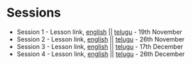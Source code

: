 
# Sessions

- Session 1 - Lesson link, [english](1.md) || [telugu](te/1.md) - 19th November
- Session 2 - Lesson link, [english](2.md) || [telugu](te/2.md) - 26th November
- Session 3 - Lesson link, [english](3.md) || [telugu](3.md) - 17th December
- Session 4 - Lesson link, [english](4.md) || [telugu](4.md) - 26th December
